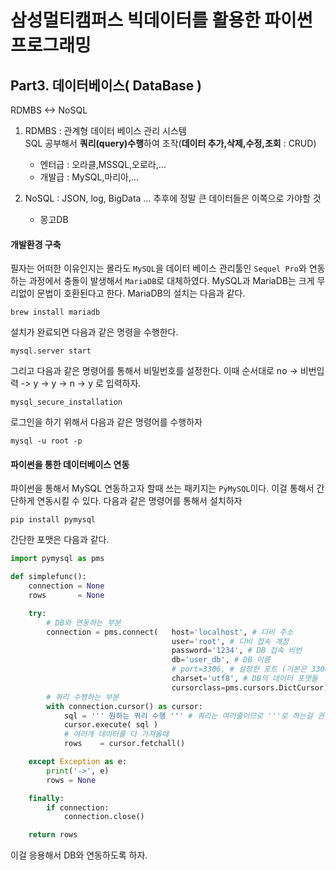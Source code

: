 # 삼성멀티캠퍼스 빅데이터를 활용한 파이썬 프로그래밍

## Part3. 데이터베이스( DataBase )

RDMBS <-> NoSQL

1. RDMBS : 관계형 데이터 베이스 관리 시스템  
SQL 공부해서 **쿼리(query)수행**하여 조작(**데이터 추가,삭제,수정,조회** : CRUD)
    - 엔터급 : 오라클,MSSQL,오로라,...
    - 개발급 : MySQL,마리아,...

 2. NoSQL : JSON, log, BigData ... 추후에 정말 큰 데이터들은 이쪽으로 가야할 것
    - 몽고DB

#### 개발환경 구축

필자는 어떠한 이유인지는 몰라도 `MySQL`을 데이터 베이스 관리툴인 `Sequel Pro`와 연동하는 과정에서 충돌이 발생해서 `MariaDB`로 대체하였다. MySQL과 MariaDB는 크게 무리없이 문법이 호환된다고 한다. MariaDB의 설치는 다음과 같다.
```
brew install mariadb
```

설치가 완료되면 다음과 같은 명령을 수행한다.
```
mysql.server start
```

그리고 다음과 같은 명령어를 통해서 비밀번호를 설정한다. 이때 순서대로 no -> 비번입력 -> y -> y -> n -> y 로 입력하자.
```
mysql_secure_installation
```

로그인을 하기 위해서 다음과 같은 명령어를 수행하자
```
mysql -u root -p
```

#### 파이썬을 통한 데이터베이스 연동

파이썬을 통해서 MySQL 연동하고자 할때 쓰는 패키지는 `PyMySQL`이다. 이걸 통해서 간단하게 연동시킬 수 있다. 다음과 같은 명령어를 통해서 설치하자
```
pip install pymysql
```

간단한 포맷은 다음과 같다.
```python
import pymysql as pms

def simplefunc():
    connection = None
    rows       = None 

    try:
        # DB와 연동하는 부분
        connection = pms.connect(   host='localhost', # 디비 주소
                                    user='root', # 디비 접속 계정
                                    password='1234', # DB 접속 비번
                                    db='user_db', # DB 이름
                                    # port=3306, # 설정한 포트 (기본은 3306)            
                                    charset='utf8', # DB의 데이터 포맷들
                                    cursorclass=pms.cursors.DictCursor) # 커서타입지정
        # 쿼리 수행하는 부분
        with connection.cursor() as cursor:            
            sql = ''' 원하는 쿼리 수행 ''' # 쿼리는 여러줄이므로 '''로 하는걸 권장
            cursor.execute( sql )
            # 여러개 데이터를 다 가져올때
            rows    = cursor.fetchall()

    except Exception as e:
        print('->', e)
        rows = None

    finally:
        if connection:
            connection.close()

    return rows
```
이걸 응용해서 DB와 연동하도록 하자.